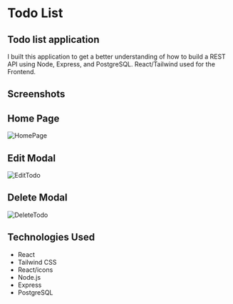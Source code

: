 # Todo List


## Todo list application
I built this application to get a better understanding of how to build a REST API using Node, Express, and PostgreSQL.
React/Tailwind used for the Frontend.


## Screenshots

## Home Page
![HomePage](https://i.imgur.com/XUeK8vJ.png)
## Edit Modal
![EditTodo](https://i.imgur.com/ROwTpwT.png)
## Delete Modal
![DeleteTodo](https://i.imgur.com/VoSIP6N.png)



## Technologies Used

- React
- Tailwind CSS
- React/icons
- Node.js
- Express
- PostgreSQL

